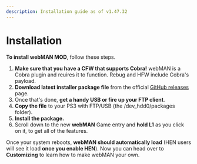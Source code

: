```yaml
---
description: Installation guide as of v1.47.32
---
```


# Installation

**To install webMAN MOD**, follow these steps.

1. **Make sure that you have a CFW that supports Cobra!** webMAN is a Cobra plugin and reuires it to function. Rebug and HFW include Cobra's payload.
2. **Download latest installer package file** from the official [GitHub releases](https://github.com/aldostools/webMAN-MOD/releases) page.
3. Once that's done, **get a handy USB or fire up your FTP client**.
4. **Copy the file** to your PS3 with FTP/USB \(the /dev\_hdd0/packages folder\).
5. **Install the package.**
6. Scroll down to the new **webMAN** Game entry and **hold L1** as you click on it, to get all of the features.

Once your system reboots, **webMAN should automatically load** \(HEN users will see it load **once you enable HEN**\). Now you can head over to **Customizing** to learn how to make webMAN your own.

